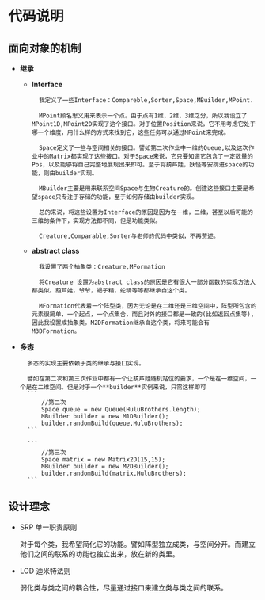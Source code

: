 #  代码说明 
## 面向对象的机制 
* **继承**
    * **Interface**
    
            我定义了一些Interface：Compareble,Sorter,Space,MBuilder,MPoint.

            MPoint顾名思义用来表示一个点。由于点有1维，2维，3维之分，所以我设立了MPoint1D,MPoint2D实现了这个接口。对于位置Position来说，它不用考虑它处于哪一个维度，用什么样的方式来找到它，这些任务可以通过MPoint来完成。

            Space定义了一些与空间相关的接口。譬如第二次作业中一维的Queue,以及这次作业中的Matrix都实现了这些接口。对于Space来说，它只要知道它包含了一定数量的Pos，以及能够将自己完整地展现出来即可。至于将葫芦娃，妖怪等安排进space的功能，则由builder实现。

            MBuilder主要是用来联系空间Space与生物Creature的。创建这些接口主要是希望space只专注于存储的功能，至于如何存储由builder实现。

            总的来说，将这些设置为Interface的原因是因为在一维，二维，甚至以后可能的三维的条件下，实现方法都不同，但是功能类似。

            Creature,Comparable,Sorter与老师的代码中类似，不再赘述。

    * **abstract class**

            我设置了两个抽象类：Creature,MFormation

            将Creature 设置为abstract class的原因是它有很大一部分函数的实现方法大都类似。葫芦娃，爷爷，蝎子精，蛇精等等都继承自这个类。

            MFormation代表着一个阵型类，因为无论是在二维还是三维空间中，阵型所包含的元素很简单，一个起点，一个点集合，而且对外的接口都是一致的(比如返回点集等),因此我设置成抽象类。M2DFormation继承自这个类，将来可能会有M3DFormation。

* **多态**
    
        多态的实现主要依赖于类的继承与接口实现。
        
        譬如在第二次和第三次作业中都有一个让葫芦娃随机站位的要求，一个是在一维空间，一个是在二维空间。但是对于一个**builder**实例来说，只需这样即可
        ```
            //第二次
            Space queue = new Queue(HuluBrothers.length);
            MBuilder builder = new M1DBuilder();
            builder.randomBuild(queue,HuluBrothers);
        ```

        ```
            //第三次
            Space matrix = new Matrix2D(15,15); 
            MBuilder builder = new M2DBuilder();
            builder.randomBuild(matrix,HuluBrothers);
        ```


## 设计理念

* SRP 单一职责原则

    对于每个类，我希望简化它的功能。譬如阵型独立成类，与空间分开。而建立他们之间的联系的功能也独立出来，放在新的类里。

* LOD  迪米特法则

    弱化类与类之间的耦合性，尽量通过接口来建立类与类之间的联系。



        

    
    

    
